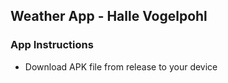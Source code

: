 ## Weather App - Halle Vogelpohl

### App Instructions
- Download APK file from release to your device
